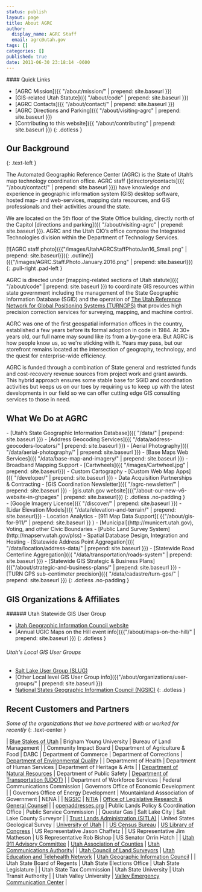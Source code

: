 ```yaml
---
status: publish
layout: page
title: About AGRC
author:
  display_name: AGRC Staff
  email: agrc@utah.gov
tags: []
categories: []
published: true
date: 2011-06-30 23:18:14 -0600
---
```

<div class="pull-right" markdown="1">
#### Quick Links

- [AGRC Mission]({{ "/about/mission/" | prepend: site.baseurl }})
- [GIS-related Utah Statute]({{ "/about/code" | prepend: site.baseurl }})
- [AGRC Contacts]({{ "/about/contact/" | prepend: site.baseurl }})
- [AGRC Directions and Parking]({{ "/about/visiting-agrc" | prepend: site.baseurl }})
- [Contributing to this website]({{ "/about/contributing" | prepend: site.baseurl }})
{: .dotless }
</div>

## Our Background
{: .text-left }

The Automated Geographic Reference Center (AGRC) is the State of Utah’s map technology coordination office. AGRC staff ([directory/contacts]({{ "/about/contact/" | prepend: site.baseurl }})) have knowledge and experience in geographic information system (GIS) desktop software, hosted map- and web-services, mapping data resources, and GIS professionals and their activities around the state.

We are located on the 5th floor of the State Office building, directly north of the Capitol [directions and parking]({{ "/about/visiting-agrc" | prepend: site.baseurl }}).  AGRC and the Utah CIO’s office compose the Integrated Technologies division within the Department of Technology Services.

[![AGRC staff photo]({{"/images/UtahAGRCStaffPhotoJan16_Small.png" | prepend: site.baseurl}}){: .outline}]({{"/images/AGRC.Staff.Photo.January.2016.png" | prepend: site.baseurl}})
{: .pull-right .pad-left }

AGRC is directed under [mapping-related sections of Utah statute]({{ "/about/code" | prepend: site.baseurl }}) to coordinate GIS resources within state government including the management of the State Geographic Information Database (SGID) and the operation of [The Utah Reference Network for Global Positioning Systems (TURNGPS)](http://turngps.utah.gov) that provides high precision correction services for surveying, mapping, and machine control.

AGRC was one of the first geospatial information offices in the country, established a few years before its formal adoption in code in 1984. At 30+ years old, our full name may sound like its from a by-gone era. But AGRC is how people know us, so we're sticking with it. Years may pass, but our storefront remains located at the intersection of geography, technology, and the quest for enterprise-wide efficiency.

AGRC is funded through a combination of State general and restricted funds and cost-recovery revenue sources from project work and grant awards. This hybrid approach ensures some stable base for SGID and coordination activities but keeps us on our toes by requiring us to keep up with the latest developments in our field so we can offer cutting edge GIS consulting services to those in need.

## What We Do at AGRC

<div class="grid" markdown="1">
  <div class="grid__col grid__col--1-of-2" markdown="1">
- [Utah’s State Geographic Information Database]({{ "/data/" | prepend: site.baseurl }})
- [Address Geocoding Services]({{ "/data/address-geocoders-locators/" | prepend: site.baseurl }})
- [Aerial Photography]({{ "/data/aerial-photography/" | prepend: site.baseurl }})
- [Base Maps Web Services]({{ "/data/base-map-and-imagery/" | prepend: site.baseurl }})
- Broadband Mapping Support
- [Cartwheels]({{ "/images/Cartwheel.jpg" | prepend: site.baseurl}})
- Custom Cartography
- [Custom Web Map Apps]({{ "/developer/" | prepend: site.baseurl }})
- Data Acquisition Partnerships & Contracting
- [GIS Coordination Newsletter]({{ "/agrc-newsletter/" | prepend: site.baseurl }})
- [gis.utah.gov website]({{"/about-our-new-v6-website-in-ghpages" | prepend: site.baseurl}})
{: .dotless .no-padding }
</div>
<div class="grid__col grid__col--1-of-2" markdown="1">
- [Google Imagery License]({{ "/discover/" | prepend: site.baseurl }})
- [Lidar Elevation Models]({{ "/data/elevation-and-terrain/" | prepend: site.baseurl}})
- Location Analytics
- [911 Map Data Support]( {{"/about/gis-for-911/" | prepend: site.baseurl }} )
- [Municipal](http://municert.utah.gov), Voting, and other Civic Boundaries
- [Public Land Survey System](http://mapserv.utah.gov/plss)
- Spatial Database Design, Integration and Hosting
- [Statewide Address Point Aggregation]({{ "/data/location/address-data/" | prepend: site.baseurl }})
- [Statewide Road Centerline Aggregation]({{ "/data/transportation/roads-system" | prepend: site.baseurl }})
- [Statewide GIS Strategic & Business Plans]({{"/about/strategic-and-business-plans/" | prepend: site.baseurl }})
- [TURN GPS sub-centimeter precision]({{ "/data/cadastre/turn-gps/" | prepend: site.baseurl }})
{: .dotless .no-padding }
</div>

## GIS Organizations & Affiliates

<div class="grid" markdown="1">
  <div class="grid__col grid__col--1-of-2" markdown="1">
###### Utah Statewide GIS User Group

- [Utah Geographic Information Council website](http://ugic.info)
- [Annual UGIC Maps on the Hill event info]({{"/about/maps-on-the-hill/" | prepend: site.baseurl }})
{: .dotless }
  </div>
  <div class="grid__col grid__col--1-of-2" markdown="1">
###### Utah's Local GIS User Groups

- [Salt Lake User Group (SLUG)](http://www.slug-gis.info/)
- [Other Local level GIS User Group info]({{"/about/organizations/user-groups/" | prepend: site.baseurl }})
- [National States Geographic Information Council (NGSIC)](http://nsgic.org)
{: .dotless }
  </div>
</div>

## Recent Customers and Partners

_Some of the organizations that we have partnered with or worked for recently_
{: .text-center }

| [Blue Stakes of Utah](http://www.bluestakes.org/) | Brigham Young University | Bureau of Land Management |
| Community Impact Board | Department of Agriculture & Food | DABC
| Department of Commerce | Department of Corrections | [Department of Environmental Quality](http://deq.utah.gov) |
| Departmemt of Health | Department of Human Services | Department of Heritage & Arts |
| [Department of Natural Resources](http://naturalresources.utah.gov) | Department of Public Safety | [Department of Transportation (UDOT)](http://udot.uplan.opendata.arcgis.com/) |
| Department of Workforce Services | Federal Communications Commission | Governors Office of Economic Development |
| Governors Office of Energy Development | Mountainland Asssociation of Government | NENA |
| [NGSIC](http://www.nsgic.org) | [NTIA](https://www.ntia.doc.gov/) | [Office of Legislative Research & General Counsel](https://le.utah.gov/lrgc/lrgc.htm) |
| [openaddresses.org](https://openaddresses.io/) | Public Lands Policy & Coordination Office | Public Service Commission |
| Questar Gas | Salt Lake City | Salt Lake County Surveyor |
| [Trust Lands Administration (SITLA)](https://trustlands.utah.gov/resources/maps/) | United States Geological Survey | [University of Utah](http://www.geog.utah.edu/) |
| [US Census Bureau](https://www.census.gov/geo/) | [US Library of Congress](http://www.digitalpreservation.gov/) | US Representative Jason Chaffetz |
| US Representative Jim Matheson | US Representative Rob Bishop | US Senator Orrin Hatch |
| [Utah 911 Advisory Committee](http://uca911.org/911-division) | [Utah Association of Counties](http://uacnet.org) | [Utah Communications Authority](http://uca911.org)|
| [Utah Council of Land Surveyors](http://www.ucls.org/) | [Utah Education and Telehealth Network](http://uetn.org) | [Utah Geographic Information Council](http://ugic.info) |
| Utah State Board of Regents | Utah State Elections Office | Utah State Legislature |
| Utah State Tax Commission | Utah State University | Utah Transit Authority |
| Utah Valley University | [Valley Emergency Communication Center](http://vecc9-1-1.com/) |
